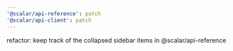 ```yaml
---
'@scalar/api-reference': patch
'@scalar/api-client': patch
---
```


refactor: keep track of the collapsed sidebar items in @scalar/api-reference

